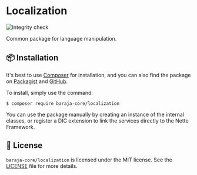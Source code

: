 Localization
============

![Integrity check](https://github.com/baraja-core/localization/workflows/Integrity%20check/badge.svg)

Common package for language manipulation.

📦 Installation
---------------

It's best to use [Composer](https://getcomposer.org) for installation, and you can also find the package on
[Packagist](https://packagist.org/packages/baraja-core/localization) and
[GitHub](https://github.com/baraja-core/localization).

To install, simply use the command:

```shell
$ composer require baraja-core/localization
```

You can use the package manually by creating an instance of the internal classes, or register a DIC extension to link the services directly to the Nette Framework.

📄 License
-----------

`baraja-core/localization` is licensed under the MIT license. See the [LICENSE](https://github.com/baraja-core/template/blob/master/LICENSE) file for more details.
